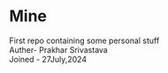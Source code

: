# Mine
First repo containing some personal stuff
<br>
Auther- Prakhar Srivastava
<br>
Joined - 27July,2024
